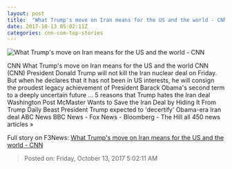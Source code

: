 ```yaml
---
layout: post
title:  "What Trump's move on Iran means for the US and the world - CNN"
date: 2017-10-13 05:02:11Z
categories: cnn-com-top-stories
---
```


![What Trump's move on Iran means for the US and the world - CNN](http://i2.cdn.cnn.com/cnnnext/dam/assets/171012125507-02-trump-health-care-1012-super-tease.jpg)

CNN What Trump's move on Iran means for the US and the world CNN (CNN) President Donald Trump will not kill the Iran nuclear deal on Friday. But when he declares that it has not been in US interests, he will consign the proudest legacy achievement of President Barack Obama's second term to a deeply uncertain future ... 5 reasons that Trump hates the Iran deal Washington Post McMaster Wants to Save the Iran Deal by Hiding It From Trump Daily Beast President Trump expected to 'decertify' Obama-era Iran deal ABC News BBC News - Fox News - Bloomberg - The Hill all 450 news articles »


Full story on F3News: [What Trump's move on Iran means for the US and the world - CNN](http://www.f3nws.com/n/k2ujzE)

> Posted on: Friday, October 13, 2017 5:02:11 AM
